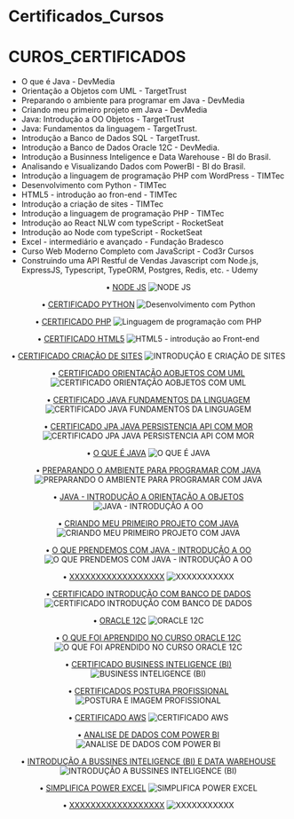 # Certificados_Cursos


# CUROS_CERTIFICADOS
* O que é Java - DevMedia
* Orientação a Objetos com UML - TargetTrust
* Preparando o ambiente para programar em Java - DevMedia
* Criando meu primeiro projeto em Java - DevMedia
* Java: Introdução a OO Objetos - TargetTrust
* Java: Fundamentos da linguagem - TargetTrust.
* Introdução a Banco de Dados SQL - TargetTrust.
* Introdução a Banco de Dados Oracle 12C - DevMedia.
* Introdução a Businness Inteligence e Data Warehouse - BI do Brasil.
* Analisando e Visualizando Dados com PowerBI - BI do Brasil.
* Introdução a linguagem de programação PHP com WordPress - TIMTec
* Desenvolvimento com Python - TIMTec
* HTML5 - introdução ao fron-end - TIMTec
* Introdução a criação de sites -  TIMTec
* Introdução a linguagem de programação PHP - TIMTec
* Introdução ao React NLW com typeScript - RocketSeat
* Introdução ao Node com typeScript - RocketSeat
* Excel - intermediário e avançado - Fundação Bradesco
* Curso Web Moderno Completo com JavaScript - Cod3r Cursos 
* Construindo uma API Restful de Vendas Javascript com Node.js, ExpressJS, Typescript, TypeORM, Postgres,
 Redis, etc. - Udemy



<p align="center">
 •  <a href="#apresentacao">NODE JS</a>  
 <img src="https://github.com/Luciara-Abreu/Certificados_Apostilas-Cursos/assets/36546342/aac37ee5-596c-467f-bfd2-ec4f47049d93"
 alt="NODE JS"> 
</p>

<p align="center">
 •  <a href="#apresentacao">CERTIFICADO PYTHON</a> 
 <img src="https://user-images.githubusercontent.com/36546342/257875281-e831d989-4783-41e4-a8d4-6795890f936d.JPG" 
 alt="Desenvolvimento com Python"> 
</p>

<p align="center">
 •  <a href="#apresentacao">CERTIFICADO PHP</a> 
 <img src="https://github.com/Luciara-Abreu/Certificados_Apostilas-Cursos/assets/36546342/598c52d9-d8ea-4207-9ff9-34b99ef4fbac"
 alt="Linguagem de programação com PHP"> 
</p>


<p align="center">
 •  <a href="#apresentacao">CERTIFICADO HTML5</a> 
<img src="https://github.com/Luciara-Abreu/Certificados_Apostilas-Cursos/assets/36546342/125324f1-86cd-42dc-baf4-4a6d255c09dd" 
alt="HTML5 - introdução ao Front-end"> 
</p>

<p align="center">
 •  <a href="#apresentacao">CERTIFICADO CRIAÇÃO DE SITES</a>  
 <img src="https://github.com/Luciara-Abreu/Certificados_Apostilas-Cursos/assets/36546342/d602a078-a743-44ca-9991-4c3038de87c0"
 alt="INTRODUÇÃO E CRIAÇÃO DE SITES"> 
</p>

<p align="center">
 •  <a href="#apresentacao">CERTIFICADO ORIENTAÇÃO AOBJETOS COM UML</a>  
 <img src="https://github.com/Luciara-Abreu/Certificados_Apostilas-Cursos/assets/36546342/ede759fe-7276-4fc1-8292-a5f8c057fbdf"
 alt="CERTIFICADO ORIENTAÇÃO AOBJETOS COM UML"> 
</p>

<p align="center">
 •  <a href="#apresentacao">CERTIFICADO JAVA FUNDAMENTOS DA LINGUAGEM</a>  
 <img src="https://github.com/Luciara-Abreu/Certificados_Apostilas-Cursos/assets/36546342/761760ad-a167-4edc-bcd0-83873a400b74"
 alt="CERTIFICADO JAVA FUNDAMENTOS DA LINGUAGEM"> 
</p>

<p align="center">
 •  <a href="#apresentacao">CERTIFICADO JPA JAVA PERSISTENCIA API COM MOR</a>  
 <img src="https://github.com/Luciara-Abreu/Certificados_Apostilas-Cursos/assets/36546342/c3dd5189-b86d-4e6a-8a8b-52477cee0479"
 alt="CERTIFICADO JPA JAVA PERSISTENCIA API COM MOR"> 
</p>

<p align="center">
 •  <a href="#apresentacao">O QUE É JAVA</a>  
 <img src="https://github.com/Luciara-Abreu/Certificados_Apostilas-Cursos/assets/36546342/3d556606-6b57-4ca6-a931-ff6e195af97b"
 alt="O QUE É JAVA"> 
</p>

<p align="center">
 •  <a href="#apresentacao">PREPARANDO O AMBIENTE PARA PROGRAMAR COM JAVA</a>  
 <img src="https://github.com/Luciara-Abreu/Certificados_Apostilas-Cursos/assets/36546342/3c2e708a-ffe9-4ae6-8d13-0cadd4996897"
 alt="PREPARANDO O AMBIENTE PARA PROGRAMAR COM JAVA"> 
</p>

<p align="center">
 •  <a href="#apresentacao">JAVA - INTRODUÇÃO A ORIENTAÇÃO A OBJETOS</a>  
 <img src="https://github.com/Luciara-Abreu/Certificados_Apostilas-Cursos/assets/36546342/1aa35f7a-2231-4a65-8971-c3f47bd5763"
 alt="JAVA - INTRODUÇÃO A OO  "> 
</p>


<p align="center">
 •  <a href="#apresentacao">CRIANDO MEU PRIMEIRO PROJETO COM JAVA</a>  
 <img src="https://github.com/Luciara-Abreu/Certificados_Apostilas-Cursos/assets/36546342/d2b8ef7f-be15-42c1-ba23-269c560b5b29"
 alt="CRIANDO MEU PRIMEIRO PROJETO COM JAVA"> 
</p>

<p align="center">
 •  <a href="#apresentacao">O QUE PRENDEMOS COM JAVA - INTRODUÇÃO A OO</a>  
 <img src="https://github.com/Luciara-Abreu/Certificados_Apostilas-Cursos/assets/36546342/9b99dc89-c4d2-423e-b9f1-d8bc2265f61a"
 alt="O QUE PRENDEMOS COM JAVA - INTRODUÇÃO A OO"> 
</p>

<p align="center">
 •  <a href="#apresentacao">XXXXXXXXXXXXXXXXXX</a>  
 <img src="XXXXXXXXXXXXXXXXX"
 alt="XXXXXXXXXXX"> 
</p>

<p align="center">
 •  <a href="#apresentacao">CERTIFICADO INTRODUÇÃO COM BANCO DE DADOS</a>  
 <img src="https://github.com/Luciara-Abreu/Certificados_Apostilas-Cursos/assets/36546342/0594faa5-b6c0-4d3f-bc07-17541ce16cdc"
 alt="CERTIFICADO INTRODUÇÃO COM BANCO DE DADOS"> 
</p>


<p align="center">
 •  <a href="#apresentacao">ORACLE 12C</a>  
 <img src="https://github.com/Luciara-Abreu/Certificados_Apostilas-Cursos/assets/36546342/a61b3170-e25c-490b-9f2e-9017b9323cee"
 alt="ORACLE 12C"> 
</p>

<p align="center">
 •  <a href="#apresentacao">O QUE FOI APRENDIDO NO CURSO ORACLE 12C</a>  
 <img src="https://github.com/Luciara-Abreu/Certificados_Apostilas-Cursos/assets/36546342/ecd872f9-018c-4269-aeb1-afb0a63ed6ae"
 alt="O QUE FOI APRENDIDO NO CURSO ORACLE 12C"> 
</p>

<p align="center">
 •  <a href="#apresentacao">CERTIFICADO BUSINESS INTELIGENCE (BI)</a> 
 <img src="https://user-images.githubusercontent.com/36546342/257874737-c2f9195f-f8f2-428b-adf3-28042accfdf7.JPG" 
 alt="BUSINESS INTELIGENCE (BI)">
</p>

<p align="center">
 •  <a href="#apresentacao">CERTIFICADOS POSTURA PROFISSIONAL</a>   
<img src="https://github.com/Luciara-Abreu/Certificados_Apostilas-Cursos/assets/36546342/c8209b47-1688-46b5-a19f-708b5e88c4ef"
alt="POSTURA E IMAGEM PROFISSIONAL"> 
</p>

<p align="center">
 •  <a href="#apresentacao">CERTIFICADO AWS</a> 
 <img src="https://user-images.githubusercontent.com/36546342/257873791-976c9db2-0685-4f60-9c53-2f544427ae06.jpg"
 alt="CERTIFICADO AWS">
</p>


<p align="center">
 •  <a href="#apresentacao">ANALISE DE DADOS COM POWER BI</a>  
 <img src="https://github.com/Luciara-Abreu/Certificados_Apostilas-Cursos/assets/36546342/54af852c-34a8-4bd2-bf9e-6701cc5f7acf"
 alt="ANALISE DE DADOS COM POWER BI"> 
</p>

<p align="center">
 •  <a href="#apresentacao">INTRODUÇÃO A BUSSINES INTELIGENCE (BI) E DATA WAREHOUSE</a>  
 <img src="https://github.com/Luciara-Abreu/Certificados_Apostilas-Cursos/assets/36546342/e4f3b260-18c2-4948-831b-3df94c360995"
 alt="INTRODUÇÃO A BUSSINES INTELIGENCE (BI)"> 
</p>

<p align="center">
 •  <a href="#apresentacao">SIMPLIFICA POWER EXCEL</a>  
 <img src="https://github.com/Luciara-Abreu/Certificados_Apostilas-Cursos/assets/36546342/b8d7f35a-7a14-451f-a4ff-fa2d8a0a9e1d"
 alt="SIMPLIFICA POWER EXCEL"> 
</p>



<p align="center">
 •  <a href="#apresentacao">XXXXXXXXXXXXXXXXXX</a>  
 <img src="XXXXXXXXXXXXXXXXX"
 alt="XXXXXXXXXXX"> 
</p>



